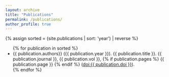```yaml
---
layout: archive
title: "Publications"
permalink: /publications/
author_profile: true
---
```


{% assign sorted = (site.publications | sort: 'year') | reverse %}

 <ul>
{% for publication in sorted %}
 <li> {{ publication.authors}} ({{ publication.year }}). {{ publication.title }}. {{ publication.journal }}, {{ publication.vol }},
 	{% if publication.pages %} 
 		{{ publication.page }}
 	{% endif %}  
 	(<a href="https://doi.org/{{ publication.doi }}">doi:{{ publication.doi }}</a>).
 </li>
{% endfor %}
